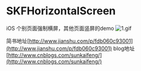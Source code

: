 # SKFHorizontalScreen
iOS 个别页面强制横屏，其他页面竖屏的demo
![1.gif](http://upload-images.jianshu.io/upload_images/964698-7b2e03120249d798.gif?imageMogr2/auto-orient/strip)

简书地址[http://www.jianshu.com/p/fdb060c93001](http://www.jianshu.com/p/fdb060c93001)
blog地址[http://www.cnblogs.com/sunkaifeng/](http://www.cnblogs.com/sunkaifeng/)
